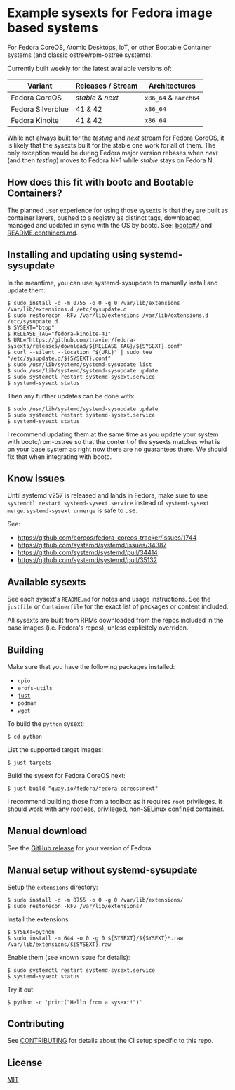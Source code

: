 # Example sysexts for Fedora image based systems

For Fedora CoreOS, Atomic Desktops, IoT, or other Bootable Container systems
(and classic ostree/rpm-ostree systems).

Currently built weekly for the latest available versions of:

| Variant           | Releases / Stream | Architectures        |
|-------------------|-------------------|----------------------|
| Fedora CoreOS     | *stable* & *next* | `x86_64` & `aarch64` |
| Fedora Silverblue | 41 & 42           | `x86_64`             |
| Fedora Kinoite    | 41 & 42           | `x86_64`             |

While not always built for the *testing* and *next* stream for Fedora CoreOS,
it is likely that the sysexts built for the stable one work for all of them.
The only exception would be during Fedora major version rebases when *next*
(and then *testing*) moves to Fedora N+1 while *stable* stays on Fedora N.

## How does this fit with bootc and Bootable Containers?

The planned user experience for using those sysexts is that they are built as
container layers, pushed to a registry as distinct tags, downloaded, managed
and updated in sync with the OS by bootc. See:
[bootc#7](https://github.com/containers/bootc/issues/7) and
[README.containers.md](README.containers.md).

## Installing and updating using systemd-sysupdate

In the meantime, you can use systemd-sysupdate to manually install and update
them:

```
$ sudo install -d -m 0755 -o 0 -g 0 /var/lib/extensions /var/lib/extensions.d /etc/sysupdate.d
$ sudo restorecon -RFv /var/lib/extensions /var/lib/extensions.d /etc/sysupdate.d
$ SYSEXT="btop"
$ RELEASE_TAG="fedora-kinoite-41"
$ URL="https://github.com/travier/fedora-sysexts/releases/download/${RELEASE_TAG}/${SYSEXT}.conf"
$ curl --silent --location "${URL}" | sudo tee "/etc/sysupdate.d/${SYSEXT}.conf"
$ sudo /usr/lib/systemd/systemd-sysupdate list
$ sudo /usr/lib/systemd/systemd-sysupdate update
$ sudo systemctl restart systemd-sysext.service
$ systemd-sysext status
```

Then any further updates can be done with:

```
$ sudo /usr/lib/systemd/systemd-sysupdate update
$ sudo systemctl restart systemd-sysext.service
$ systemd-sysext status
```

I recommend updating them at the same time as you update your system with
bootc/rpm-ostree so that the content of the sysexts matches what is on your
base system as right now there are no guarantees there. We should fix that when
integrating with bootc.

## Know issues

Until systemd v257 is released and lands in Fedora, make sure to use `systemctl
restart systemd-sysext.service` instead of `systemd-sysext merge`.
`systemd-sysext unmerge` is safe to use.

See:
- https://github.com/coreos/fedora-coreos-tracker/issues/1744
- https://github.com/systemd/systemd/issues/34387
- https://github.com/systemd/systemd/pull/34414
- https://github.com/systemd/systemd/pull/35132

## Available sysexts

See each sysext's `README.md` for notes and usage instructions. See the
`justfile` or `Containerfile` for the exact list of packages or content
included.

All sysexts are built from RPMs downloaded from the repos included in the base
images (i.e. Fedora's repos), unless explicitely overriden.

## Building

Make sure that you have the following packages installed:
- `cpio`
- `erofs-utils`
- [`just`](https://github.com/casey/just)
- `podman`
- `wget`

To build the `python` sysext:

```
$ cd python
```

List the supported target images:

```
$ just targets
```

Build the sysext for Fedora CoreOS next:

```
$ just build "quay.io/fedora/fedora-coreos:next"
```

I recommend building those from a toolbox as it requires `root` privileges. It
should work with any rootless, privileged, non-SELinux confined container.

## Manual download

See the [GitHub release](https://github.com/travier/fedora-sysexts/releases)
for your version of Fedora.

## Manual setup without systemd-sysupdate

Setup the `extensions` directory:

```
$ sudo install -d -m 0755 -o 0 -g 0 /var/lib/extensions/
$ sudo restorecon -RFv /var/lib/extensions/
```

Install the extensions:

```
$ SYSEXT=python
$ sudo install -m 644 -o 0 -g 0 ${SYSEXT}/${SYSEXT}*.raw /var/lib/extensions/${SYSEXT}.raw
```

Enable them (see known issue for details):

```
$ sudo systemctl restart systemd-sysext.service
$ systemd-sysext status
```

Try it out:

```
$ python -c 'print("Hello from a sysext!")'
```

## Contributing

See [CONTRIBUTING](CONTRIBUTING.md) for details about the CI setup specific to
this repo.

## License

[MIT](LICENSE)
